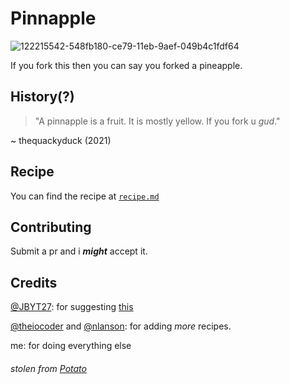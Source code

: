 # Pinnapple
![122215542-548fb180-ce79-11eb-9aef-049b4c1fdf64](https://user-images.githubusercontent.com/79815764/122243074-ae43ac00-ce78-11eb-85ef-f43c1ea06a78.png)

If you fork this then you can say you forked a pineapple.


## History(?)
> "A pinnapple is a fruit. It is mostly yellow. If you fork u *gud*."

~ thequackyduck (2021) 
## Recipe
You can find the recipe at [`recipe.md`](https://github.com/iop3/Pinnapple/blob/main/recipe.md)

## Contributing
Submit a pr and i ***might*** accept it.

## Credits
[@JBYT27](https://github.com/JBYT27): for suggesting [this](https://github.com/iop3/Pinnapple/issues/1)

[@theiocoder](https://github.com/theiocoder) and [@nlanson](https://github.com/nlanson): for adding *more* recipes.

me: for doing everything else
<br>
###### stolen from [Potato](https://github.com/drtshock/Potato)
